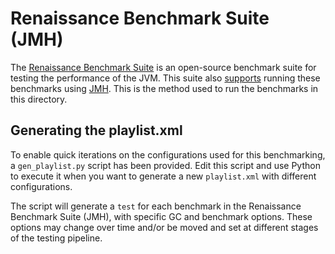 <!--
Licensed under the Apache License, Version 2.0 (the "License");
you may not use this file except in compliance with the License.
You may obtain a copy of the License at

[1]https://www.apache.org/licenses/LICENSE-2.0

Unless required by applicable law or agreed to in writing, software
distributed under the License is distributed on an "AS IS" BASIS,
WITHOUT WARRANTIES OR CONDITIONS OF ANY KIND, either express or implied.
See the License for the specific language governing permissions and
-->

# Renaissance Benchmark Suite (JMH)

The [Renaissance Benchmark Suite](https://github.com/renaissance-benchmarks/renaissance/#) is an open-source benchmark suite for testing the performance of the JVM. This suite also [supports](https://github.com/renaissance-benchmarks/renaissance/#jmh-support) running these benchmarks using [JMH](https://github.com/openjdk/jmh). This is the method used to run the benchmarks in this directory.

## Generating the playlist.xml

To enable quick iterations on the configurations used for this benchmarking, a `gen_playlist.py` script has been provided. Edit this script and use Python to execute it when you want to generate a new `playlist.xml` with different configurations.  

The script will generate a `test` for each benchmark in the Renaissance Benchmark Suite (JMH), with specific GC and benchmark options. These options may change over time and/or be moved and set at different stages of the testing pipeline.
